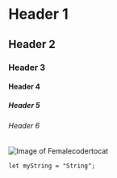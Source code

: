# Header 1
## Header 2
### Header 3 
#### Header 4
##### Header 5
###### Header 6

![Image of Femalecodertocat](https://octodex.github.com/images/femalecodertocat.png)

```
let myString = "String";
```
